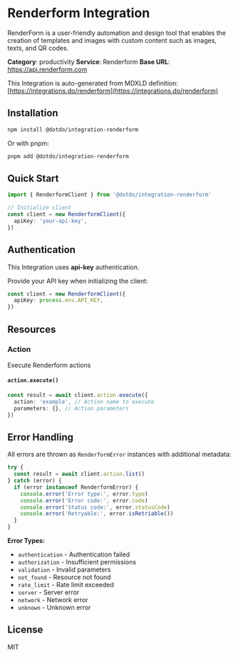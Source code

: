 # Renderform Integration

RenderForm is a user-friendly automation and design tool that enables the creation of templates and images with custom content such as images, texts, and QR codes.

**Category**: productivity
**Service**: Renderform
**Base URL**: https://api.renderform.com

This Integration is auto-generated from MDXLD definition: [https://integrations.do/renderform](https://integrations.do/renderform)

## Installation

```bash
npm install @dotdo/integration-renderform
```

Or with pnpm:

```bash
pnpm add @dotdo/integration-renderform
```

## Quick Start

```typescript
import { RenderformClient } from '@dotdo/integration-renderform'

// Initialize client
const client = new RenderformClient({
  apiKey: 'your-api-key',
})
```

## Authentication

This Integration uses **api-key** authentication.

Provide your API key when initializing the client:

```typescript
const client = new RenderformClient({
  apiKey: process.env.API_KEY,
})
```

## Resources

### Action

Execute Renderform actions

#### `action.execute()`

```typescript
const result = await client.action.execute({
  action: 'example', // Action name to execute
  parameters: {}, // Action parameters
})
```

## Error Handling

All errors are thrown as `RenderformError` instances with additional metadata:

```typescript
try {
  const result = await client.action.list()
} catch (error) {
  if (error instanceof RenderformError) {
    console.error('Error type:', error.type)
    console.error('Error code:', error.code)
    console.error('Status code:', error.statusCode)
    console.error('Retryable:', error.isRetriable())
  }
}
```

**Error Types:**

- `authentication` - Authentication failed
- `authorization` - Insufficient permissions
- `validation` - Invalid parameters
- `not_found` - Resource not found
- `rate_limit` - Rate limit exceeded
- `server` - Server error
- `network` - Network error
- `unknown` - Unknown error

## License

MIT
